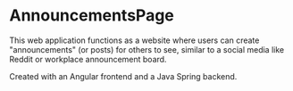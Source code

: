 # AnnouncementsPage

This web application functions as a website where users can create "announcements" (or posts) for others to see, similar to a social media like Reddit or workplace announcement board.

Created with an Angular frontend and a Java Spring backend.

